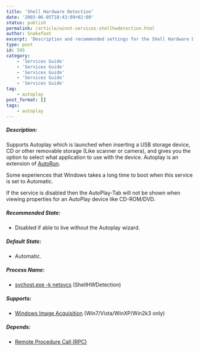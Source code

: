 ```yaml
---
title: 'Shell Hardware Detection'
date: '2003-06-05T18:43:09+02:00'
status: publish
permalink: /article/winnt-services-shellhwdetection.html
author: Snakefoot
excerpt: 'Description and recommended settings for the Shell Hardware Detection service.'
type: post
id: 595
category:
    - 'Services Guide'
    - 'Services Guide'
    - 'Services Guide'
    - 'Services Guide'
    - 'Services Guide'
tag:
    - autoplay
post_format: []
tags:
    - autoplay
---
```

##### Description:

 Supports Autoplay which is launched when inserting a USB storage device, CD or other removable storage (Like scanner or camera), and gives you the option to select what application to use with the device. Autoplay is an extension of [AutoRun](/article/winnt-autorun.html).  
  
 Some experiences that Windows takes a long time to boot when this service is set to Automatic.  
  
 If the service is disabled then the AutoPlay-Tab will not be shown when viewing properties for an AutoPlay device like CD-ROM/DVD.  
  
##### Recommended State:

- Disabled if able to live without the Autoplay wizard.

##### Default State:

- Automatic.

##### Process Name:

- [svchost.exe -k netsvcs](/article/winnt-services-wrapper.html) (ShellHWDetection)

##### Supports:

- [Windows Image Acquisition](/article/winnt-services-stisvc.html) (Win7/Vista/WinXP/Win2k3 only)

##### Depends:

- [Remote Procedure Call (RPC)](/article/winnt-services-rpcss.html)